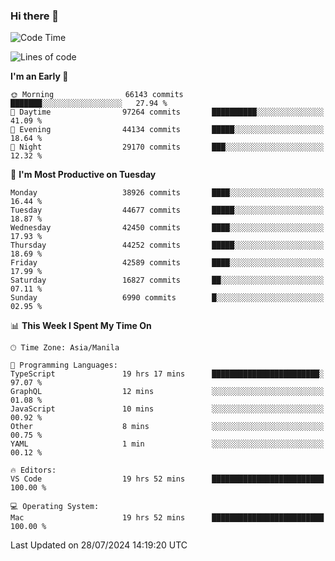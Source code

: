 ### Hi there 👋

<!--START_SECTION:waka-->
![Code Time](http://img.shields.io/badge/Code%20Time-5%2C403%20hrs%2025%20mins-blue)

![Lines of code](https://img.shields.io/badge/From%20Hello%20World%20I%27ve%20Written-112.3%20million%20lines%20of%20code-blue)

**I'm an Early 🐤** 

```text
🌞 Morning                66143 commits       ███████░░░░░░░░░░░░░░░░░░   27.94 % 
🌆 Daytime                97264 commits       ██████████░░░░░░░░░░░░░░░   41.09 % 
🌃 Evening                44134 commits       █████░░░░░░░░░░░░░░░░░░░░   18.64 % 
🌙 Night                  29170 commits       ███░░░░░░░░░░░░░░░░░░░░░░   12.32 % 
```
📅 **I'm Most Productive on Tuesday** 

```text
Monday                   38926 commits       ████░░░░░░░░░░░░░░░░░░░░░   16.44 % 
Tuesday                  44677 commits       █████░░░░░░░░░░░░░░░░░░░░   18.87 % 
Wednesday                42450 commits       ████░░░░░░░░░░░░░░░░░░░░░   17.93 % 
Thursday                 44252 commits       █████░░░░░░░░░░░░░░░░░░░░   18.69 % 
Friday                   42589 commits       ████░░░░░░░░░░░░░░░░░░░░░   17.99 % 
Saturday                 16827 commits       ██░░░░░░░░░░░░░░░░░░░░░░░   07.11 % 
Sunday                   6990 commits        █░░░░░░░░░░░░░░░░░░░░░░░░   02.95 % 
```


📊 **This Week I Spent My Time On** 

```text
🕑︎ Time Zone: Asia/Manila

💬 Programming Languages: 
TypeScript               19 hrs 17 mins      ████████████████████████░   97.07 % 
GraphQL                  12 mins             ░░░░░░░░░░░░░░░░░░░░░░░░░   01.08 % 
JavaScript               10 mins             ░░░░░░░░░░░░░░░░░░░░░░░░░   00.92 % 
Other                    8 mins              ░░░░░░░░░░░░░░░░░░░░░░░░░   00.75 % 
YAML                     1 min               ░░░░░░░░░░░░░░░░░░░░░░░░░   00.12 % 

🔥 Editors: 
VS Code                  19 hrs 52 mins      █████████████████████████   100.00 % 

💻 Operating System: 
Mac                      19 hrs 52 mins      █████████████████████████   100.00 % 
```


 Last Updated on 28/07/2024 14:19:20 UTC
<!--END_SECTION:waka-->


<!--
**rad182/rad182** is a ✨ _special_ ✨ repository because its `README.md` (this file) appears on your GitHub profile.

Here are some ideas to get you started:

- 🔭 I’m currently working on ...
- 🌱 I’m currently learning ...
- 👯 I’m looking to collaborate on ...
- 🤔 I’m looking for help with ...
- 💬 Ask me about ...
- 📫 How to reach me: ...
- 😄 Pronouns: ...
- ⚡ Fun fact: ...
-->

